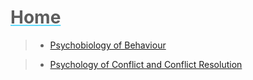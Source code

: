 # <span style="color: #5d5d5d; text-decoration: underline; text-decoration-color: #61dafb;">Home</span>

> * [Psychobiology of Behaviour](./[psychobiology-of-behaviour]/key.md)

> * [Psychology of Conflict and Conflict Resolution](./[psychology-of-conflict-and-conflict-resolution]/key.md)